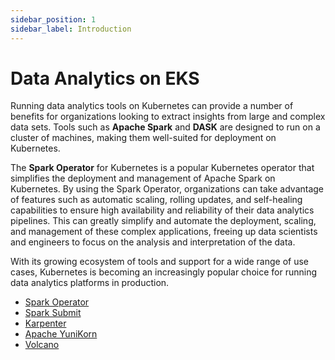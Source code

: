 ```yaml
---
sidebar_position: 1
sidebar_label: Introduction
---
```


# Data Analytics on EKS

Running data analytics tools on Kubernetes can provide a number of benefits for organizations looking to extract insights from large and complex data sets. Tools such as **Apache Spark** and **DASK** are designed to run on a cluster of machines, making them well-suited for deployment on Kubernetes.

The **Spark Operator** for Kubernetes is a popular Kubernetes operator that simplifies the deployment and management of Apache Spark on Kubernetes. By using the Spark Operator, organizations can take advantage of features such as automatic scaling, rolling updates, and self-healing capabilities to ensure high availability and reliability of their data analytics pipelines. This can greatly simplify and automate the deployment, scaling, and management of these complex applications, freeing up data scientists and engineers to focus on the analysis and interpretation of the data.

With its growing ecosystem of tools and support for a wide range of use cases, Kubernetes is becoming an increasingly popular choice for running data analytics platforms in production.
- [Spark Operator](https://github.com/GoogleCloudPlatform/spark-on-k8s-operator)
- [Spark Submit](https://spark.apache.org/docs/latest/running-on-kubernetes.html)
- [Karpenter](https://karpenter.sh/)
- [Apache YuniKorn](https://yunikorn.apache.org/)
- [Volcano](https://volcano.sh/en/)
